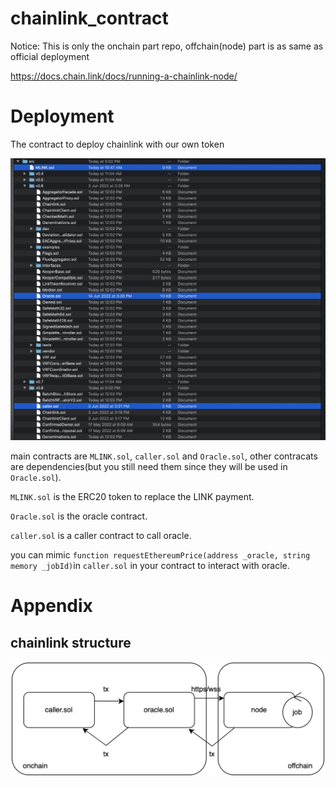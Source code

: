 # chainlink_contract

Notice: This is only the onchain part repo, offchain(node) part is as same as official deployment

https://docs.chain.link/docs/running-a-chainlink-node/



# Deployment

The contract to deploy chainlink with our own token

![image|684x500](./img/files.png?raw=true)



main contracts are `MLINK.sol`, `caller.sol` and `Oracle.sol`, other contracats are dependencies(but you still need them since they will be used in `Oracle.sol`).

`MLINK.sol` is the ERC20 token to replace the LINK payment.

`Oracle.sol` is the oracle contract.

 `caller.sol` is a caller contract to call oracle.

you can mimic `function requestEthereumPrice(address _oracle, string memory _jobId)`in `caller.sol` in your contract to interact with oracle. 



# Appendix

## chainlink structure

![image|684x500](./img/chainlink.drawio.png?raw=true)



